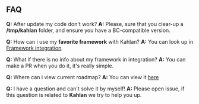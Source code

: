 ## FAQ

**Q:** After update my code don't work?
**A:** Please, sure that you clear-up a **/tmp/kahlan** folder, and ensure you have a BC-compatible version.

**Q:** How can i use my **favorite framework** with Kahlan?
**A:** You can look up in [Framework integration](integration.md).

**Q:** What if there is no info about my framework in integration?
**A:** You can make a PR when you do it, it's really simple.

**Q:** Where can i view current roadmap?
**A:** You can view it [here](https://github.com/crysalead/kahlan/wiki/Roadmap)

**Q:** I have a question and can't solve it by myself!
**A:** Please open issue, if this question is related to **Kahlan** we try to help you up.